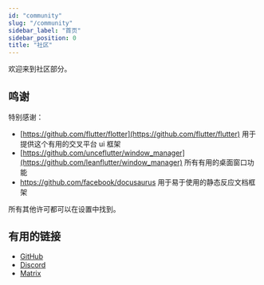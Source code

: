 ```yaml
---
id: "community"
slug: "/community"
sidebar_label: "首页"
sidebar_position: 0
title: "社区"
---
```


欢迎来到社区部分。

## 鸣谢

特别感谢：

* [https://github.com/flutter/flotter](https://github.com/flutter/flutter) 用于提供这个有用的交叉平台 ui 框架
* [https://github.com/unceflutter/window_manager](https://github.com/leanflutter/window_manager) 所有有用的桌面窗口功能
* <https://github.com/facebook/docusaurus> 用于易于使用的静态反应文档框架

所有其他许可都可以在设置中找到。

## 有用的链接

* [GitHub](https://github.com/LinwoodDev/Butterfly)
* [Discord](https://go.linwood.dev/discord)
* [Matrix](https://go.linwood.dev/matrix)
